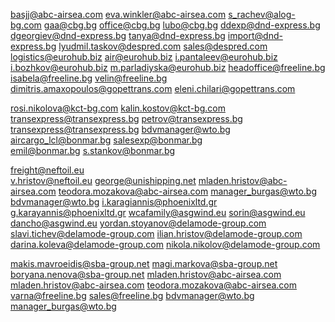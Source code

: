 basjj@abc-airsea.com
eva.winkler@abc-airsea.com
s_rachev@alog-bg.com
gaa@cbg.bg
office@cbg.bg
lubo@cbg.bg
ddexp@dnd-express.bg
dgeorgiev@dnd-express.bg
tanya@dnd-express.bg
import@dnd-express.bg
lyudmil.taskov@despred.com
sales@despred.com
logistics@eurohub.biz
air@eurohub.biz
i.pantaleev@eurohub.biz
i.bozhkov@eurohub.biz
m.parladiyska@eurohub.biz
headoffice@freeline.bg
isabela@freeline.bg
velin@freeline.bg
dimitris.amaxopoulos@gopettrans.com
eleni.chilari@gopettrans.com

rosi.nikolova@kct-bg.com
kalin.kostov@kct-bg.com
transexpress@transexpress.bg
petrov@transexpress.bg
transexpress@transexpress.bg
bdvmanager@wto.bg
aircargo_lcl@bonmar.bg
salesexp@bonmar.bg  
emil@bonmar.bg
s.stankov@bonmar.bg

freight@neftoil.eu  
v.hristov@neftoil.eu
george@unishipping.net
mladen.hristov@abc-airsea.com
teodora.mozakova@abc-airsea.com
manager_burgas@wto.bg
bdvmanager@wto.bg
i.karagiannis@phoenixltd.gr
g.karayannis@phoenixltd.gr
wcafamily@asgwind.eu
sorin@asgwind.eu
dancho@asgwind.eu
yordan.stoyanov@delamode-group.com
slavi.tichev@delamode-group.com
ilian.hristov@delamode-group.com
darina.koleva@delamode-group.com
nikola.nikolov@delamode-group.com


makis.mavroeidis@sba-group.net
magi.markova@sba-group.net
boryana.nenova@sba-group.net
mladen.hristov@abc-airsea.com
mladen.hristov@abc-airsea.com
teodora.mozakova@abc-airsea.com
varna@freeline.bg
sales@freeline.bg
bdvmanager@wto.bg
manager_burgas@wto.bg
